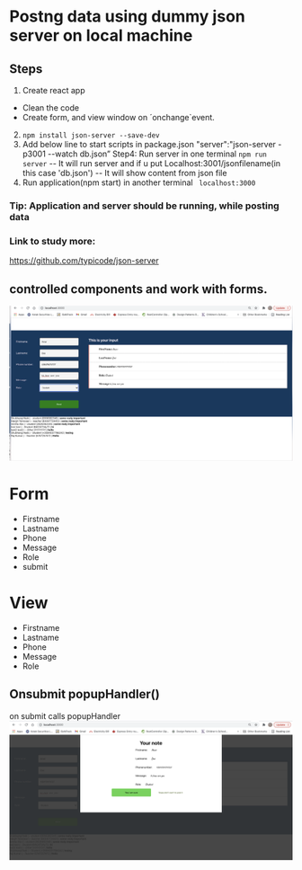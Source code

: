 # Postng data using dummy json server on local machine

## Steps
1. Create react app
- Clean the code
- Create form, and view window on ´onchange`event.
2. `npm install json-server --save-dev`
3. Add below line to start scripts in package.json
    "server":"json-server -p3001 --watch db.json”
Step4: Run server in one terminal
`npm run server`
-- It will run server and if u put
Localhost:3001/jsonfilename(in this case 'db.json')
-- It will show content from json file
4. Run application(npm start) in another terminal
` localhost:3000`
### Tip: Application and server should be running, while posting data

### Link to study more:
https://github.com/typicode/json-server

## controlled components and work with forms.
![SRN](./public/view.png)
# Form
* Firstname
* Lastname
* Phone
* Message
* Role
* submit

# View
- Firstname
- Lastname
- Phone
- Message
- Role
## Onsubmit **popupHandler()**
on submit calls popupHandler
![popup](./public/popup.png)


